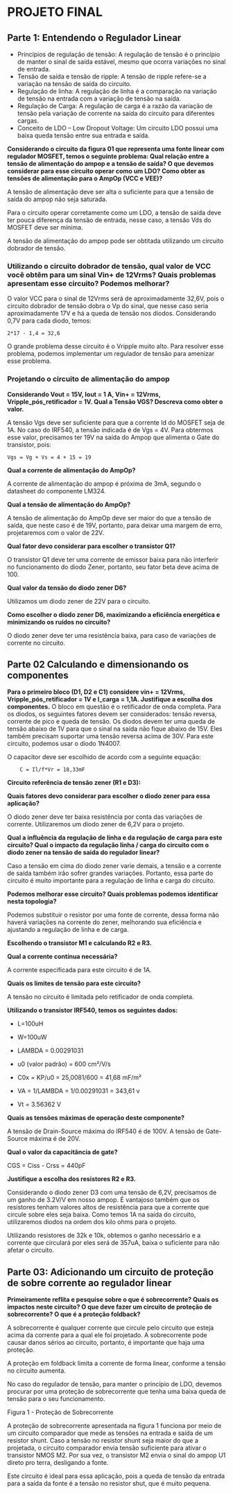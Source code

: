 # PROJETO FINAL

## Parte 1: Entendendo o Regulador Linear

- Princípios de regulação de tensão: A regulação de tensão é o princípio de manter o sinal de saída estável, mesmo que ocorra variações no sinal de entrada.
- Tensão de saída e tensão de ripple: A tensão de ripple refere-se a variação na tensão de saída do circuito.
- Regulação de linha: A regulação de linha é a comparação na variação de tensão na entrada com a variação de tensão na saída.
- Regulação de Carga: A regulação de carga é a razão da variação de tensão pela variação de corrente na saída do circuito para diferentes cargas.
- Conceito de LDO – Low Dropout Voltage: Um circuito LDO possui uma baixa queda tensão entre sua entrada e saída.


**Considerando o circuito da figura 01 que representa uma fonte linear com regulador MOSFET,
temos o seguinte problema: Qual relação entre a tensão de alimentação do ampop e a tensão de
saída? O que devemos considerar para esse circuito operar como um LDO? Como obter as
tensões de alimentação para o AmpOp (VCC e VEE)?**

A tensão de alimentação deve ser alta o  suficiente para que a tensão de saída do ampop não seja saturada.

Para o circuito operar corretamente como um LDO, a tensão de saída deve ter pouca diferença da tensão de entrada, nesse caso, a tensão Vds do MOSFET deve ser mínima.

A tensão de alimentação do ampop pode ser obtitada utilizando um circuito dobrador de tensão.

### Utilizando o circuito dobrador de tensão, qual valor de VCC você obtêm para um sinal Vin+ de 12Vrms? Quais problemas apresentam esse circuito? Podemos melhorar?

O valor VCC para o sinal de 12Vrms será de aproximadamente 32,6V, pois o circuito dobrador de tensão dobra o Vp do sinal, que nesse caso seria aproximadamente 17V e há a queda de tensão nos diodos. Considerando 0,7V para cada diodo, temos:

```
2*17 - 1,4 = 32,6
```
O grande problema desse circuito é o Vripple muito alto. Para resolver esse problema, podemos implementar um regulador de tensão para amenizar esse problema.

### **Projetando o circuito de alimentação do ampop**

**Considerando Vout = 15V, Iout = 1 A, Vin+ = 12Vrms, Vripple_pós_retificador = 1V.
Qual a Tensão VGS? Descreva como obter o valor.**

A tensão Vgs deve ser suficiente para que a corrente Id do MOSFET seja de 1A. No caso do IRF540, a tensão indicada é de Vgs = 4V. Para obtermos esse valor, precisamos ter 19V na saída do Ampop que alimenta o Gate do transistor, pois:
```
Vgs = Vg + Vs = 4 + 15 = 19
```

**Qual a corrente de alimentação do AmpOp?**

A corrente de alimentação do ampop é próxima de 3mA, segundo o datasheet do componente LM324.

**Qual a tensão de alimentação do AmpOp?**

A tensão de alimentação do AmpOp deve ser maior do que a tensão de saída, que neste caso é de 19V, portanto, para deixar uma margem de erro, projetaremos com o valor de 22V.

**Qual fator devo considerar para escolher o transistor Q1?**

O transistor Q1 deve ter uma corrente de emissor baixa para não interferir no funcionamento do diodo Zener, portanto, seu fator beta deve acima de 100.

**Qual valor da tensão do diodo zener D6?**

Utilizamos um diodo zener de 22V para o circuito.

**Como escolher o diodo zener D6, maximizando a eficiência energética e minimizando os ruídos no circuito?**

O diodo zener deve ter uma resistência baixa, para caso de variações de corrente no circuito.

## Parte 02 Calculando e dimensionando os componentes

**Para o primeiro bloco (D1, D2 e C1) considere vin+ = 12Vrms, Vripple_pós_retificador = 1V e I_carga = 1,1A. Justifique a escolha dos componentes.**
O bloco em questão é o retificador de onda completa. Para os diodos, os seguintes fatores devem ser considerados: tensão reversa, corrente de pico e queda de tensão.
Os diodos devem ter uma queda de tensão abaixo de 1V para que o sinal na saída não fique abaixo de 15V. Eles também precisam suportar uma tensão reversa acima de 30V. Para este circuito, podemos usar o diodo 1N4007.


O capacitor deve ser escolhido de acordo com a seguinte equação:

```
    C = Il/f*Vr = 18,33mF
```

**Circuito referência de tensão zener (R1 e D3):**

**Quais fatores devo considerar para escolher o diodo zener para essa aplicação?**

O diodo zener deve ter baixa resistência por conta das variações de corrente. Utilizaremos um diodo zener de 6,2V para o projeto.

**Qual a influência da regulação de linha e da regulação de carga para este circuito? Qual o impacto da regulação linha / carga do circuito com o diodo zener na tensão de saída do regulador linear?**

Caso a tensão em cima do diodo zener varie demais, a tensão e a corrente de saída também irão sofrer grandes variações. Portanto, essa parte do circuito é muito importante para a regulação de linha e carga do circuito.

**Podemos melhorar esse circuito? Quais problemas podemos identificar nesta topologia?**

Podemos substituir o resistor por uma fonte de corrente, dessa forma não haverá variações na corrente do zener, melhorando sua eficiência e ajustando a regulação de linha e de carga.

**Escolhendo o transistor M1 e calculando R2 e R3.**

**Qual a corrente contínua necessária?**

A corrente especificada para este circuito é de 1A.

**Quais os limites de tensão para este circuito?**

A tensão no circuito é limitada pelo retificador de onda completa. 

**Utilizando o transistor IRF540, temos os seguintes dados:**

- L=100uH

- W=100uW

- LAMBDA = 0.00291031

- u0 (valor padrão) = 600 cm²/V/s

- C0x = KP/u0 = 25,0081/600 = 41,68 mF/m²

- VA = 1/LAMBDA = 1/0.00291031 = 343,61 v

- Vt = 3.56362 V

**Quais as tensões máximas de operação deste componente?**

A tensão de Drain-Source máxima do IRF540 é de 100V. 
A tensão de Gate-Source máxima é de 20V.

**Qual o valor da capacitância de gate?**

CGS = Ciss - Crss = 440pF

**Justifique a escolha dos resistores R2 e R3.**

Considerando o diodo zener D3 com uma tensão de 6,2V, precisamos de um ganho de 3.2V/V em nosso ampop. É vantajoso também que os resistores tenham valores altos de resistência para que a corrente que circule sobre eles seja baixa. Como temos 1A na saída do circuito, utilizaremos diodos na ordem dos kilo ohms para o projeto.

Utilizando resistores de 32k e 10k, obtemos o ganho necessário e a corrente que circulará por eles será de 357uA, baixa o suficiente para não afetar o circuito.

## Parte 03: Adicionando um circuito de proteção de sobre corrente ao regulador linear

**Primeiramente reflita e pesquise sobre o que é sobrecorrente? Quais os impactos neste circuito? O que deve fazer um circuito de proteção de sobrecorrente? O que é a proteção foldback?**

A sobrecorrente é qualquer corrente que circule pelo circuito que esteja acima da corrente para a qual ele foi projetado. A sobrecorrente pode causar danos sérios ao circuito, portanto, é importante que haja uma proteção.

A proteção em foldback limita a corrente de forma linear, conforme a tensão no circuito aumenta.

No caso do regulador de tensão, para manter o princípio de LDO, devemos procurar por uma proteção de sobrecorrente que tenha uma baixa queda de tensão para o seu funcionamento.

Figura 1 - Proteção de Sobrecorrente
![]()

A proteção de sobrecorrente apresentada na figura 1 funciona por meio de um circuito comparador que mede as tensões na entrada e saída de um resistor shunt. Caso a tensão no resistor shunt seja maior do que a projetada, o circuito comparador envia tensão suficiente para ativar o transistor NMOS M2. Por sua vez, o transistor M2 envia o sinal do ampop U1 direto pro terra, desligando a fonte.

Este circuito é ideal para essa aplicação, pois a queda de tensão da entrada para a saída da fonte é a tensão no resistor shut, que é muito pequena.
